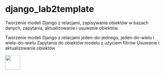 # django_lab2template

Tworzenie modeli Django z relacjami, zapisywanie obiektów w bazach danych, zapytania, aktualizowanie i usuwanie obiektów.


Tworzenie modeli Django z relacjami jeden-do-jednego, jeden-do-wielu i wiele-do-wielu
Zapytania do obiektów modelu z użyciem filtrów
Usuwanie i aktualizowanie obiektów

<img src="[https://github.com/favicon.ico](https://github.com/user-attachments/assets/a580ab97-9075-45c5-ad07-36a4ce113d55)" width="48">
